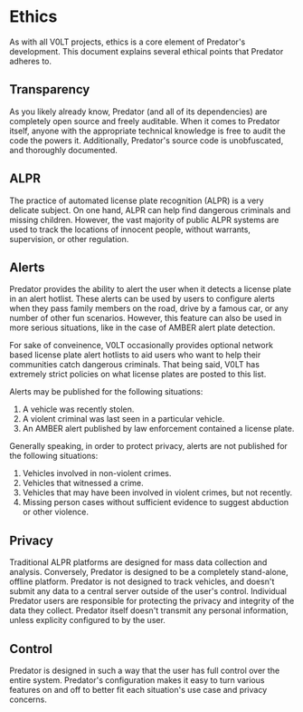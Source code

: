 # Ethics

As with all V0LT projects, ethics is a core element of Predator's development. This document explains several ethical points that Predator adheres to.

## Transparency

As you likely already know, Predator (and all of its dependencies) are completely open source and freely auditable. When it comes to Predator itself, anyone with the appropriate technical knowledge is free to audit the code the powers it. Additionally, Predator's source code is unobfuscated, and thoroughly documented.

## ALPR

The practice of automated license plate recognition (ALPR) is a very delicate subject. On one hand, ALPR can help find dangerous criminals and missing children. However, the vast majority of public ALPR systems are used to track the locations of innocent people, without warrants, supervision, or other regulation.

## Alerts

Predator provides the ability to alert the user when it detects a license plate in an alert hotlist. These alerts can be used by users to configure alerts when they pass family members on the road, drive by a famous car, or any number of other fun scenarios. However, this feature can also be used in more serious situations, like in the case of AMBER alert plate detection.

For sake of conveinence, V0LT occasionally provides optional network based license plate alert hotlists to aid users who want to help their communities catch dangerous criminals. That being said, V0LT has extremely strict policies on what license plates are posted to this list.

Alerts may be published for the following situations:

1. A vehicle was recently stolen.
2. A violent criminal was last seen in a particular vehicle.
3. An AMBER alert published by law enforcement contained a license plate.

Generally speaking, in order to protect privacy, alerts are not published for the following situations:

1. Vehicles involved in non-violent crimes.
2. Vehicles that witnessed a crime.
3. Vehicles that may have been involved in violent crimes, but not recently.
4. Missing person cases without sufficient evidence to suggest abduction or other violence.

## Privacy

Traditional ALPR platforms are designed for mass data collection and analysis. Conversely, Predator is designed to be a completely stand-alone, offline platform. Predator is not designed to track vehicles, and doesn't submit any data to a central server outside of the user's control. Individual Predator users are responsible for protecting the privacy and integrity of the data they collect. Predator itself doesn't transmit any personal information, unless explicity configured to by the user.

## Control

Predator is designed in such a way that the user has full control over the entire system. Predator's configuration makes it easy to turn various features on and off to better fit each situation's use case and privacy concerns.

